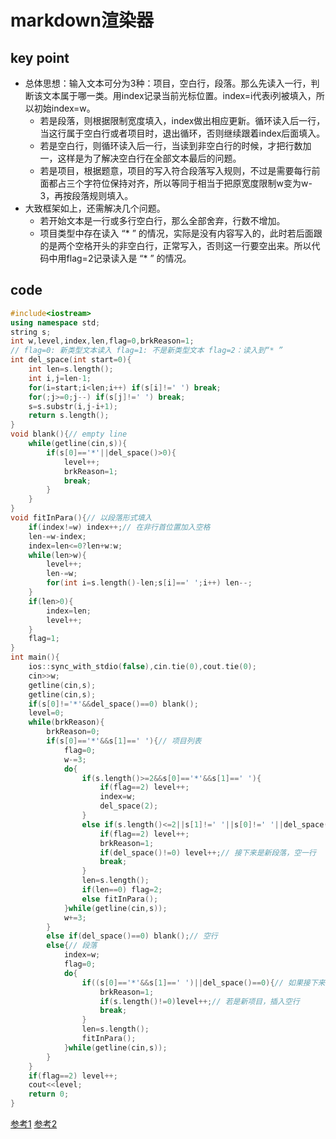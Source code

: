 # markdown渲染器
## key point
* 总体思想：输入文本可分为3种：项目，空白行，段落。那么先读入一行，判断该文本属于哪一类。用index记录当前光标位置。index=i代表i列被填入，所以初始index=w。
  * 若是段落，则根据限制宽度填入，index做出相应更新。循环读入后一行，当这行属于空白行或者项目时，退出循环，否则继续跟着index后面填入。
  * 若是空白行，则循环读入后一行，当读到非空白行的时候，才把行数加一，这样是为了解决空白行在全部文本最后的问题。
  * 若是项目，根据题意，项目的写入符合段落写入规则，不过是需要每行前面都占三个字符位保持对齐，所以等同于相当于把原宽度限制w变为w-3，再按段落规则填入。
* 大致框架如上，还需解决几个问题。
  * 若开始文本是一行或多行空白行，那么全部舍弃，行数不增加。
  * 项目类型中存在读入 “\* ” 的情况，实际是没有内容写入的，此时若后面跟的是两个空格开头的非空白行，正常写入，否则这一行要空出来。所以代码中用flag=2记录读入是 “\* ” 的情况。

## code
```cpp
#include<iostream>
using namespace std;
string s;
int w,level,index,len,flag=0,brkReason=1;
// flag=0: 新类型文本读入 flag=1: 不是新类型文本 flag=2：读入到“* ”
int del_space(int start=0){
	int len=s.length();
	int i,j=len-1;
	for(i=start;i<len;i++) if(s[i]!=' ') break;
	for(;j>=0;j--) if(s[j]!=' ') break;
	s=s.substr(i,j-i+1);
    return s.length();
}
void blank(){// empty line
    while(getline(cin,s)){
        if(s[0]=='*'||del_space()>0){
            level++;
            brkReason=1;
            break;
        }
    }
}
void fitInPara(){// 以段落形式填入
    if(index!=w) index++;// 在非行首位置加入空格
    len-=w-index;
    index=len<=0?len+w:w;
    while(len>w){
        level++;
        len-=w;
        for(int i=s.length()-len;s[i]==' ';i++) len--;
    }
    if(len>0){
        index=len;
        level++;
    }
    flag=1;
}
int main(){
	ios::sync_with_stdio(false),cin.tie(0),cout.tie(0);
	cin>>w;
	getline(cin,s);
	getline(cin,s);
	if(s[0]!='*'&&del_space()==0) blank();
	level=0;
	while(brkReason){
		brkReason=0;
		if(s[0]=='*'&&s[1]==' '){// 项目列表
		    flag=0;
            w-=3;
            do{
                if(s.length()>=2&&s[0]=='*'&&s[1]==' '){
                    if(flag==2) level++;
                    index=w;
                    del_space(2);
                }
                else if(s.length()<=2||s[1]!=' '||s[0]!=' '||del_space()==0){// 开头如果不是“* ”，不是“  ”的非空串，跳出读项目的循环
                    if(flag==2) level++;
                    brkReason=1;
                    if(del_space()!=0) level++;// 接下来是新段落，空一行
                    break;
                }
                len=s.length();
                if(len==0) flag=2;
                else fitInPara();
            }while(getline(cin,s));
            w+=3;
		}
		else if(del_space()==0) blank();// 空行
		else{// 段落
		    index=w;
		    flag=0;
            do{
                if((s[0]=='*'&&s[1]==' ')||del_space()==0){// 如果接下来是空行或新项目
                    brkReason=1;
                    if(s.length()!=0)level++;// 若是新项目，插入空行
                    break;
                }
                len=s.length();
                fitInPara();
            }while(getline(cin,s));
		}
	}
	if(flag==2) level++;
	cout<<level;
	return 0;
}

```
[参考1](https://blog.csdn.net/bwabdbkjdbkjwabd/article/details/108503883)
[参考2](https://my.oschina.net/u/4287145/blog/4478216)